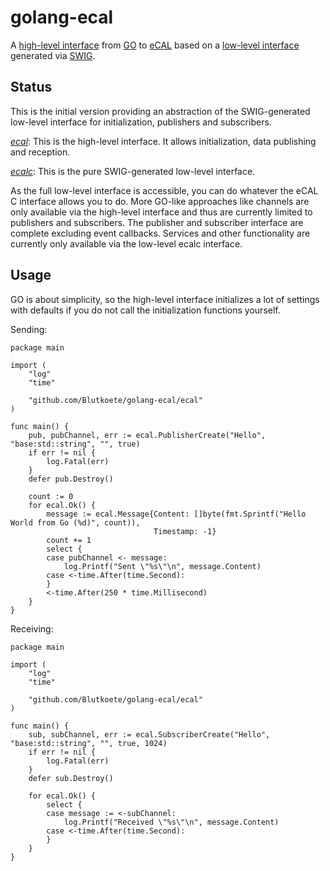# golang-ecal
A [high-level interface](https://github.com/Blutkoete/golang-ecal/tree/master/ecal) from [GO](https://golang.org/) to [eCAL](https://github.com/continental/ecal) based on a [low-level interface](https://github.com/Blutkoete/golang-ecal/tree/master/ecalc) generated via [SWIG](http://swig.org/).


## Status
This is the initial version providing an abstraction of the SWIG-generated low-level interface for initialization, publishers and subscribers.

*[ecal](https://github.com/Blutkoete/golang-ecal/tree/master/ecal)*: This is the high-level interface. It allows initialization, data publishing and reception.

*[ecalc](https://github.com/Blutkoete/golang-ecal/tree/master/ecal)*: This is the pure SWIG-generated low-level interface.

As the full low-level interface is accessible, you can do whatever the eCAL C interface allows you to do. More GO-like approaches like channels are only available via the high-level interface and thus are currently limited to publishers and subscribers. The publisher and subscriber interface are complete excluding event callbacks. Services and other functionality are currently only available via the low-level ecalc interface.

## Usage
GO is about simplicity, so the high-level interface initializes a lot of settings with defaults if you do not call the initialization functions yourself.

Sending:

    package main
    
    import (
        "log"
        "time"
    
        "github.com/Blutkoete/golang-ecal/ecal"
    )
    
    func main() {
	    pub, pubChannel, err := ecal.PublisherCreate("Hello", "base:std::string", "", true)
	    if err != nil {
            log.Fatal(err)
	    }
	    defer pub.Destroy()

	    count := 0
	    for ecal.Ok() {
            message := ecal.Message{Content: []byte(fmt.Sprintf("Hello World from Go (%d)", count)),
                                    Timestamp: -1}
            count += 1
            select {
            case pubChannel <- message:
                log.Printf("Sent \"%s\"\n", message.Content)
            case <-time.After(time.Second):
            }
            <-time.After(250 * time.Millisecond)
	    }
    }

Receiving:

    package main
    
    import (
        "log"
        "time"
    
        "github.com/Blutkoete/golang-ecal/ecal"
    )
    
    func main() {
	    sub, subChannel, err := ecal.SubscriberCreate("Hello", "base:std::string", "", true, 1024)
	    if err != nil {
            log.Fatal(err)
	    }
	    defer sub.Destroy()

	    for ecal.Ok() {
            select {
            case message := <-subChannel:
                log.Printf("Received \"%s\"\n", message.Content)
            case <-time.After(time.Second):
            }
        }
    }
